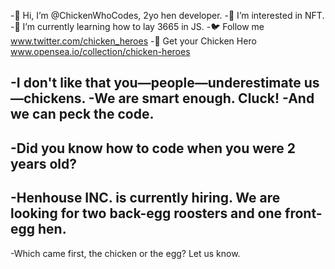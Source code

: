 -👋 Hi, I’m @ChickenWhoCodes, 2yo hen developer.
-👀 I’m interested in NFT.
-🌱 I’m currently learning how to lay 3665 in JS.
-🐦 Follow me www.twitter.com/chicken_heroes
-🚢 Get your Chicken Hero www.opensea.io/collection/chicken-heroes

-I don't like that you—people—underestimate us—chickens.
-We are smart enough. Cluck!
-And we can peck the code.
-
-Did you know how to code when you were 2 years old?
-
-Henhouse INC. is currently hiring. We are looking for two back-egg roosters and one front-egg hen.
-
-Which came first, the chicken or the egg? Let us know.
